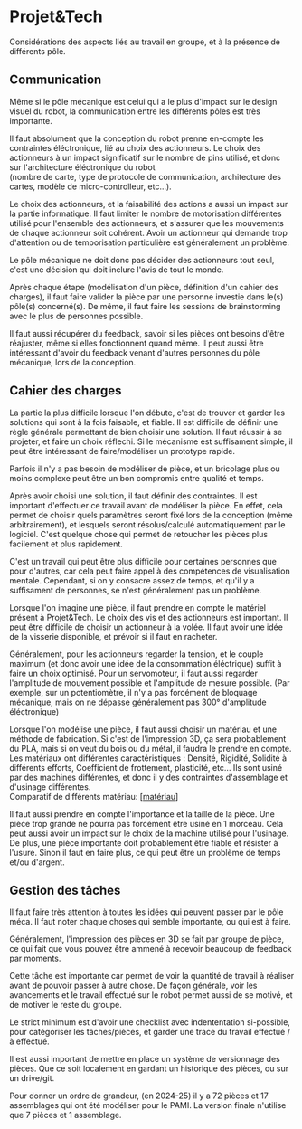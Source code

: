 # Projet&Tech
Considérations des aspects liés au travail en groupe, et à la présence de différents pôle.
## Communication
Même si le pôle mécanique est celui qui a le plus d'impact sur le design visuel du robot, la communication entre les différents pôles est très importante. 

Il faut absolument que la conception du robot prenne en-compte les contraintes éléctronique, lié au choix des actionneurs. Le choix des actionneurs à un impact significatif sur le nombre de pins utilisé, et donc sur l'architecture éléctronique du robot  
(nombre de carte, type de protocole de communication, architecture des cartes, modèle de micro-controlleur, etc...).

Le choix des actionneurs, et la faisabilité des actions a aussi un impact sur la partie informatique. Il faut limiter le nombre de motorisation différentes utilisé pour l'ensemble des actionneurs, et s'assurer que les mouvements de chaque actionneur soit cohérent. Avoir un actionneur qui demande trop d'attention ou de temporisation particulière est généralement un problème.

Le pôle mécanique ne doit donc pas décider des actionneurs tout seul, c'est une décision qui doit inclure l'avis de tout le monde.

Après chaque étape (modélisation d'un pièce, définition d'un cahier des charges), il faut faire valider la pièce par une personne investie dans le(s) pôle(s) concerné(s). De même, il faut faire les sessions de brainstorming avec le plus de personnes possible.

Il faut aussi récupérer du feedback, savoir si les pièces ont besoins d'être réajuster, même si elles fonctionnent quand même. Il peut aussi être intéressant d'avoir du feedback venant d'autres personnes du pôle mécanique, lors de la conception.

## Cahier des charges
La partie la plus difficile lorsque l'on débute, c'est de trouver et garder les solutions qui sont à la fois faisable, et fiable.
Il est difficile de définir une règle générale permettant de bien choisir une solution. Il faut réussir à se projeter, et faire un choix réflechi. Si le mécanisme est suffisament simple, il peut être intéressant de faire/modéliser un prototype rapide.

Parfois il n'y a pas besoin de modéliser de pièce, et un bricolage plus ou moins complexe peut être un bon compromis entre qualité et temps.

Après avoir choisi une solution, il faut définir des contraintes. Il est important d'effectuer ce travail avant de modéliser la pièce. En effet, cela permet de choisir quels paramètres seront fixé lors de la conception (même arbitrairement), et lesquels seront résolus/calculé automatiquement par le logiciel. C'est quelque chose qui permet de retoucher les pièces plus facilement et plus rapidement.

C'est un travail qui peut être plus difficile pour certaines personnes que pour d'autres, car cela peut faire appel à des compétences de visualisation mentale. Cependant, si on y consacre assez de temps, et qu'il y a suffisament de personnes, se n'est généralement pas un problème.

Lorsque l'on imagine une pièce, il faut prendre en compte le matériel présent à Projet&Tech. Le choix des vis et des actionneurs est important. Il peut être difficile de choisir un actionneur à la volée. Il faut avoir une idée de la visserie disponible, et prévoir si il faut en racheter.

Généralement, pour les actionneurs regarder la tension, et le couple maximum (et donc avoir une idée de la consommation éléctrique) suffit à faire un choix optimisé.
Pour un servomoteur, il faut aussi regarder l'amplitude de mouvement possible et l'amplitude de mesure possible.  (Par exemple, sur un potentiomètre, il n'y a pas forcément de bloquage mécanique, mais on ne dépasse généralement pas 300° d'amplitude éléctronique)

Lorsque l'on modélise une pièce, il faut aussi choisir un matériau et une méthode de fabrication. Si c'est de l'impression 3D, ça sera probablement du PLA, mais si on veut du bois ou du métal, il faudra le prendre en compte. Les matériaux ont différentes caractéristiques : Densité, Rigidité, Solidité à différents efforts, Coefficient de frottement, plasticité, etc...  Ils sont usiné par des machines différentes, et donc il y des contraintes d'assemblage et d'usinage différentes.  
Comparatif de différents matériau:  \[[matériau](#matériau)\] 

Il faut aussi prendre en compte l'importance et la taille de la pièce. Une pièce trop grande ne pourra pas forcément être usiné en 1 morceau. Cela peut aussi avoir un impact sur le choix de la machine utilisé pour l'usinage. De plus, une pièce importante doit probablement être fiable et résister à l'usure. Sinon il faut en faire plus, ce qui peut être un problème de temps et/ou d'argent.

## Gestion des tâches
Il faut faire très attention à toutes les idées qui peuvent passer par le pôle méca. Il faut noter chaque choses qui semble importante, ou qui est à faire.

Généralement, l'impression des pièces en 3D se fait par groupe de pièce, ce qui fait que vous pouvez être ammené à recevoir beaucoup de feedback par moments.

Cette tâche est importante car permet de voir la quantité de travail à réaliser avant de pouvoir passer à autre chose. De façon générale, voir les avancements et le travail effectué sur le robot permet aussi de se motivé, et de motiver le reste du groupe.

Le strict minimum est d'avoir une checklist avec indententation si-possible, pour catégoriser les tâches/pièces, et garder une trace du travail effectué / à effectué.

Il est aussi important de mettre en place un système de versionnage des pièces. Que ce soit localement en gardant un historique des pièces, ou sur un drive/git.

Pour donner un ordre de grandeur, (en 2024-25) il y a 72 pièces et 17 assemblages qui ont été modéliser pour le PAMI. La version finale n'utilise que 7 pièces et 1 assemblage.